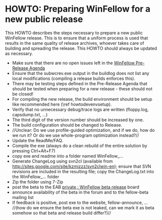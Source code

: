 HOWTO: Preparing WinFellow for a new public release
===================================================

This HOWTO describes the steps necessary to prepare a new public WinFellow release. This is to ensure that a uniform process is used that results in the same quality of release archives, whoever takes care of building and spreading the release. This HOWTO should always be updated as necessary.

* Make sure that there are no open issues left in the <a href="http://sourceforge.net/tracker/?group_id=3431&atid=658580">WinFellow Pre-Release Agenda</a>
* Ensure that the subwcrev.exe output in the buildlog does not list any local modifications (compiling a release builds enforces this).
* There may be testing steps defined in the Pre-Release Agenda that should be tested when preparing for a new release - these should not be closed!
* For compiling the new release, the build environment should be setup like recommended here (\ref howtodevenvsetup).
* Verify that no unnecessary debug/trace logs are written (floppy.log, capsdump.txt, ...)
* The third digit of the version number should be increased by one.
* The build configuration should be changed to Release.
* //Unclear: Do we use profile-guided optimization, and if we do, how do we run it? Or do we use whole-program optimization instead?//
* Update the ReadMe/FAQ.
* Compile the exe (always do a clean rebuild of the entire solution by pressing Ctrl+Alt+F7)
* copy exe and readme into a folder named WinFellow_...
* Generate ChangeLog using svn2cl (available from http://sites.google.com/site/kzmizzz/svn2clwin-en); ensure that SVN revisions are included in the resulting file; copy the ChangeLog.txt into the WinFellow_... folder
* Zip the folder using 7-Zip
* post the beta to the EAB [private : WinFellow beta release](http://eab.abime.net/forumdisplay.php?f=60) board
* announce availability of the beta in the forum and to the fellow-beta mailing list
* If feedback is positive, post exe to the website, fellow-announce, ... //(how do we ensure the beta exe is not leaked, can we mark it as beta somehow so that beta and release build differ?)//
